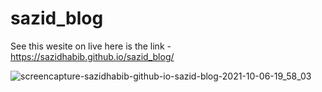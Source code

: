 # sazid_blog

See this wesite on live here is the link - https://sazidhabib.github.io/sazid_blog/


![screencapture-sazidhabib-github-io-sazid-blog-2021-10-06-19_58_03](https://user-images.githubusercontent.com/68610034/136217562-5bcaa4a3-53b5-497f-b492-f95acf17dc61.png)
